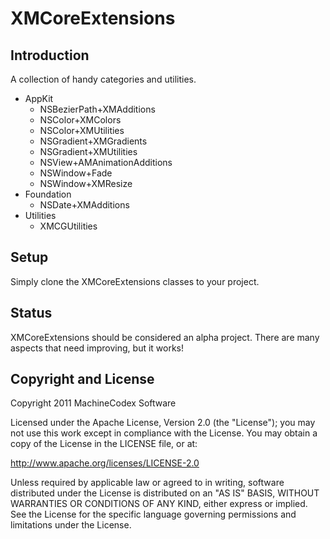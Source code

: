 XMCoreExtensions
================

Introduction
----------------

A collection of handy categories and utilities.

- AppKit
  - NSBezierPath+XMAdditions
  - NSColor+XMColors
  - NSColor+XMUtilities
  - NSGradient+XMGradients
  - NSGradient+XMUtilities
  - NSView+AMAnimationAdditions
  - NSWindow+Fade
  - NSWindow+XMResize
- Foundation
  - NSDate+XMAdditions
- Utilities
  - XMCGUtilities

Setup
-----

Simply clone the XMCoreExtensions classes to your project.

Status
--------

XMCoreExtensions should be considered an alpha project. There are many aspects that need improving, but it works!

Copyright and License
-------------------------------

Copyright 2011 MachineCodex Software 

Licensed under the Apache License, Version 2.0 (the "License"); you may not use this work except in compliance with the License. You may obtain a copy of the License in the LICENSE file, or at:

http://www.apache.org/licenses/LICENSE-2.0

Unless required by applicable law or agreed to in writing, software distributed under the License is distributed on an "AS IS" BASIS, WITHOUT WARRANTIES OR CONDITIONS OF ANY KIND, either express or implied. See the License for the specific language governing permissions and limitations under the License.
